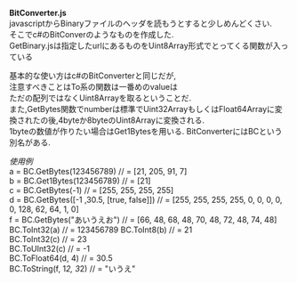 ﻿**BitConverter.js**  
javascriptからBinaryファイルのヘッダを読もうとすると少しめんどくさい.  
そこでc#のBitConverのようなものを作成した.  
GetBinary.jsは指定したurlにあるものをUint8Array形式でとってくる関数が入っている    

基本的な使い方はc#のBitConverterと同じだが,  
注意すべきことはTo系の関数は一番めのvalueは  
ただの配列ではなくUint8Arrayを取るということだ.  
また,GetBytes関数でnumberは標準でUint32ArrayもしくはFloat64Arrayに変換されたの後,4byteか8byteのUint8Arrayに変換される.  
1byteの数値が作りたい場合はGet1Bytesを用いる.
BitConverterにはBCという別名がある.

*使用例*  
    a = BC.GetBytes(123456789) // = [21, 205, 91, 7]  
    b = BC.Get1Bytes(123456789) // = [21]  
    c = BC.GetBytes(-1) // = [255, 255, 255, 255]  
    d = BC.GetBytes([-1 ,30.5, [true, false]]) // = [255, 255, 255, 255, 0, 0, 0, 0, 0, 128, 62, 64, 1, 0]  
    f = BC.GetBytes("あいうえお") // = [66, 48, 68, 48, 70, 48, 72, 48, 74, 48]     
    BC.ToInt32(a) // = 123456789
    BC.ToInt8(b) // = 21  
    BC.ToInt32(c) // = 23  
    BC.ToUInt32(c) // = -1  
    BC.ToFloat64(d, 4) // = 30.5  
    BC.ToString(f, 1*2, 3*2) // = "いうえ"